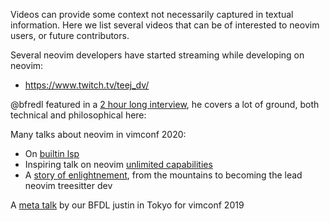 Videos can provide some context not necessarily captured in textual information.
Here we list several videos that can be of interested to neovim users, or future contributors.

Several neovim developers have started streaming while developing on neovim:
- https://www.twitch.tv/teej_dv/

@bfredl featured in a [2 hour long interview](https://www.youtube.com/watch?v=MV0pTDKps0A), he covers a lot of ground, both technical and philosophical here:


Many talks about neovim in vimconf 2020:
- On [builtin lsp](https://www.youtube.com/watch?v=C9X5VF9ASac)
- Inspiring talk on neovim [unlimited capabilities](https://www.youtube.com/watch?v=78WrSwEKNuM)
- A [story of enlightnement](https://www.youtube.com/watch?v=EReNOGuMBmo), from the mountains to becoming the lead neovim treesitter dev

A [meta talk](https://www.youtube.com/watch?v=Bt-vmPC_-Ho) by our BFDL justin in Tokyo for vimconf 2019